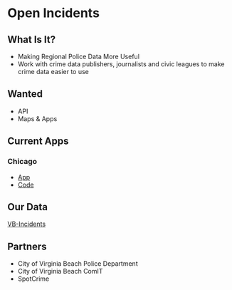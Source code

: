 # Open Incidents

## What Is It?

* Making Regional Police Data More Useful
* Work with crime data publishers, journalists and civic leagues to make crime data easier to use

## Wanted

* API
* Maps & Apps

## Current Apps

### Chicago

* [App](http://www.crimeinchicago.org/)
* [Code](https://github.com/open-city/crime-in-chicago)

## Our Data

[VB-Incidents](https://github.com/c4hrva/vb-incidents)

## Partners
* City of Virginia Beach Police Department
* City of Virginia Beach ComIT
* SpotCrime
